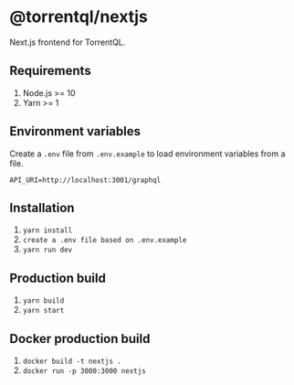 # @torrentql/nextjs

Next.js frontend for TorrentQL.

## Requirements

1. Node.js >= 10
2. Yarn >= 1

## Environment variables

Create a `.env` file from `.env.example` to load environment variables from a file.

```
API_URI=http://localhost:3001/graphql
```

## Installation

1. `yarn install`
2. `create a .env file based on .env.example`
3. `yarn run dev`

## Production build

1. `yarn build`
2. `yarn start`

## Docker production build

1. `docker build -t nextjs .`
2. `docker run -p 3000:3000 nextjs`
